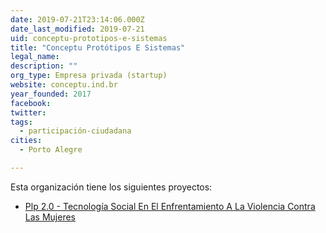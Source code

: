 ```yaml
---
date: 2019-07-21T23:14:06.000Z
date_last_modified: 2019-07-21
uid: conceptu-prototipos-e-sistemas
title: "Conceptu Protótipos E Sistemas"
legal_name: 
description: ""
org_type: Empresa privada (startup)
website: conceptu.ind.br
year_founded: 2017
facebook: 
twitter: 
tags:
  - participación-ciudadana
cities: 
  - Porto Alegre

---
```


Esta organización tiene los siguientes proyectos:

- [Plp 2.0 - Tecnología Social En El Enfrentamiento A La Violencia Contra Las Mujeres](/proyectos/plp-2-0-tecnologia-social-en-el-enfrentamiento-a-la-violencia-contra-las-mujeres)
